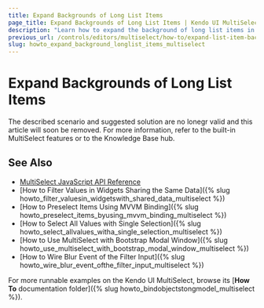 ```yaml
---
title: Expand Backgrounds of Long List Items
page_title: Expand Backgrounds of Long List Items | Kendo UI MultiSelect
description: "Learn how to expand the background of long list items in the Kendo UI ComboBox, AutoComplete, DropDownList, and MultiSelect widgets."
previous_url: /controls/editors/multiselect/how-to/expand-list-item-background
slug: howto_expand_background_longlist_items_multiselect
---
```


# Expand Backgrounds of Long List Items

The described scenario and suggested solution are no lonegr valid and this article will soon be removed. For more information, refer to the built-in MultiSelect features or to the Knowledge Base hub.

## See Also

* [MultiSelect JavaScript API Reference](/api/javascript/ui/multiselect)
* [How to Filter Values in Widgets Sharing the Same Data]({% slug howto_filter_valuesin_widgetswith_shared_data_multiselect %})
* [How to Preselect Items Using MVVM Binding]({% slug howto_preselect_items_byusing_mvvm_binding_multiselect %})
* [How to Select All Values with Single Selection]({% slug howto_select_allvalues_witha_single_selection_multiselect %})
* [How to Use MultiSelect with Bootstrap Modal Window]({% slug howto_use_multiselect_with_bootstrap_modal_window_multiselect %})
* [How to Wire Blur Event of the Filter Input]({% slug howto_wire_blur_event_ofthe_filtеr_input_multiselect %})

For more runnable examples on the Kendo UI MultiSelect, browse its [**How To** documentation folder]({% slug howto_bindobjectstongmodel_multiselect %}).
